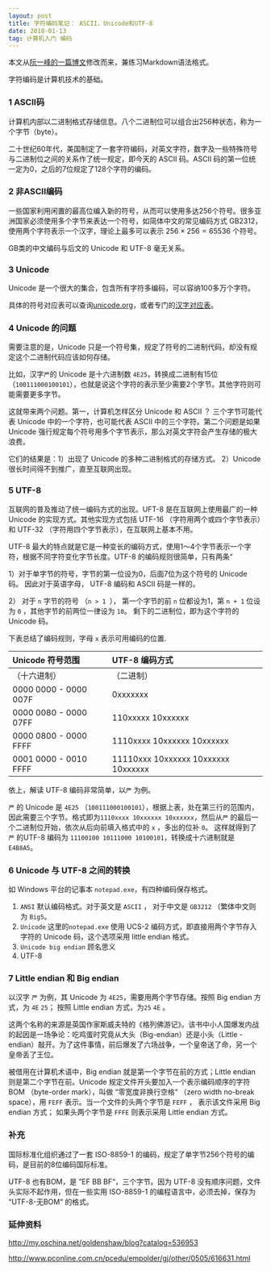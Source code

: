 ```yaml
---
layout: post
title: 字符编码笔记： ASCII，Unicode和UTF-8
date: 2018-01-13
tag: 计算机入门 编码
---
```


本文从[阮一峰的一篇博文](http://www.ruanyifeng.com/blog/2007/10/ascii_unicode_and_utf-8.html)修改而来，兼练习Markdown语法格式。

字符编码是计算机技术的基础。

### 1 ASCII码

计算机内部以二进制格式存储信息。八个二进制位可以组合出256种状态，称为一个字节（byte）。

二十世纪60年代，美国制定了一套字符编码，对英文字符，数字及一些特殊符号与二进制位之间的关系作了统一规定，即今天的 ASCII 码。ASCII 码的第一位统一定为0，之后的7位规定了128个字符的编码。



### 2 非ASCII编码

一些国家利用闲置的最高位编入新的符号，从而可以使用多达256个符号。很多亚洲国家必须使用多个字节来表达一个符号，如简体中文的常见编码方式 GB2312，使用两个字符表示一个汉字，理论上最多可以表示 $256\times256 = 65536$ 个符号。



GB类的中文编码与后文的 Unicode 和 UTF-8 毫无关系。



### 3 Unicode

Unicode 是一个很大的集合，包含所有字符多编码，可以容纳100多万个字符。

具体的符号对应表可以查询[unicode.org](http://www.unicode.org)，或者专门的[汉字对应表](http://http://www.chi2ko.com/tool/CJK.htm)。



### 4 Unicode 的问题

需要注意的是，Unicode 只是一个符号集，规定了符号的二进制代码，却没有规定这个二进制代码应该如何存储。

比如，汉字`严`的 Unicode 是十六进制数 `4E25`，转换成二进制有15位 （`100111000100101`），也就是说这个字符的表示至少需要2个字节。其他字符则可能需要更多字节。

这就带来两个问题。第一，计算机怎样区分 Unicode 和 ASCII ？ 三个字节可能代表 Unicode 中的一个字符，也可能代表 ASCII 中的三个字符。第二个问题是如果 Unicode 强行规定每个符号用多个字节表示，那么对英文字符会产生存储的极大浪费。

它们的结果是：1）出现了 Unicode 的多种二进制格式的存储方式。 2）Unicode 很长时间得不到推广，直至互联网出现。



### 5 UTF-8

互联网的普及推动了统一编码方式的出现。UFT-8 是在互联网上使用最广的一种 Unicode 的实现方式。其他实现方式包括 UTF-16 （字符用两个或四个字节表示）和 UTF-32 （字符用四个字节表示），在互联网上基本不用。



UTF-8 最大的特点就是它是一种变长的编码方式，使用1～4个字节表示一个字符，根据不同字符变化字节长度。UTF-8 的编码规则很简单，只有两条“

1）对于单字节的符号，字节的第一位设为0，后面7位为这个符号的 Unicode 码。 因此对于英语字母， UTF-8 编码和 ASCII 码是一样的。

2） 对于 `n` 字节的符号 （`n > 1 `）， 第一个字节的前 `n` 位都设为1，第 `n + 1` 位设为 `0` ，其他字节的前两位一律设为 `10`。 剩下的二进制位，即为这个字符的 Unicode 码。



下表总结了编码规则，字母 `x` 表示可用编码的位置.

| Unicode 符号范围          | UTF-8 编码方式                          |
| :-------------------- | :---------------------------------- |
| （十六进制）                | （二进制）                               |
| 0000 0000 - 0000 007F | 0xxxxxxx                            |
| 0000 0080 - 0000 07FF | 110xxxxx 10xxxxxx                   |
| 0000 0800 - 0000 FFFF | 1110xxxx 10xxxxxx 10xxxxxx          |
| 0001 0000 - 0010 FFFF | 11110xxx 10xxxxxx 10xxxxxx 10xxxxxx |



依上，解读 UTF-8 编码非常简单，以`严` 为例。

`严` 的 Unicode 是 `4E25` （`100111000100101`），根据上表，处在第三行的范围内，因此需要三个字节。格式即为`1110xxxx 10xxxxxx 10xxxxxx`，然后从`严` 的最后一个二进制位开始，依次从后向前填入格式中的 `x` ，多出的位补 `0`。 这样就得到了 `严` 的UTF-8 编码为 `11100100 10111000 10100101`，转换成十六进制就是 `E4B8A5`。



### 6 Unicode 与 UTF-8 之间的转换

如 Windows 平台的记事本 `notepad.exe`，有四种编码保存格式。

1.  `ANSI` 默认编码格式。对于英文是 `ASCII` ， 对于中文是 `GB3212` （繁体中文则为 `Big5`。
2. `Unicode` 这里的`notepad.exe` 使用 UCS-2 编码方式，即直接用两个字节存入字符的 Unicode 码，这个选项采用 little endian 格式。
3. `Unicode big endian` 顾名思义
4. UTF-8



### 7 Little endian 和 Big endian

以汉字 `严` 为例，其 Unicode 为 `4E25`，需要用两个字节存储。按照 Big endian 方式，为 `4E` `25`； 按照 Little endian 方式，为`25` `4E` 。

这两个名称的来源是英国作家斯威夫特的《格列佛游记》。该书中小人国爆发内战的起因是一场争论：吃鸡蛋时究竟从大头（Big-endian）还是小头（Little -endian）敲开。为了这件事情，前后爆发了六场战争，一个皇帝送了命，另一个皇帝丢了王位。

被借用在计算机术语中，Big endian 就是第一个字节在前的方式；Little endian 则是第二个字节在前。Unicode 规定文件开头要加入一个表示编码顺序的字符 BOM （byte-order mark），叫做 “零宽度非换行空格“ （zero width no-break space），用 `FEFF` 表示。当一个文件的头两个字节是 `FEFF` ， 表示该文件采用 Big endian 方式； 如果头两个字节是 `FFFE` 则表示采用 Little endian 方式。



### 补充

国际标准化组织通过了一套 ISO-8859-1 的编码，规定了单字节256个符号的编码，是目前的8位编码国际标准。

UTF-8 也有BOM，是 ”EF BB BF“，三个字节。因为 UTF-8 没有顺序问题，文件头实际不起作用，但在一些实用 ISO-8859-1 的编程语言中，必须去掉，保存为 “UTF-8-无BOM“ 的格式。



### 延伸资料

<http://my.oschina.net/goldenshaw/blog?catalog=536953>

<http://www.pconline.com.cn/pcedu/empolder/gj/other/0505/616631.html>



